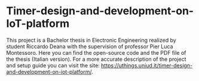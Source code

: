 # Timer-design-and-development-on-IoT-platform
This project is a Bachelor thesis in Electronic Engineering realized by student Riccardo Deana with the supervision of professor Pier Luca Montessoro. Here you can find the open-source code and the PDF file of the thesis (Italian version). For a more accurate description of the project and setup guide you can visit the site: https://uthings.uniud.it/timer-design-and-development-on-iot-platform/.
